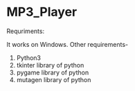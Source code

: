 # MP3_Player

Requriments:

It works on Windows. Other requirements-
  1. Python3
  2. tkinter library of python
  3. pygame library of python
  4. mutagen library of python
